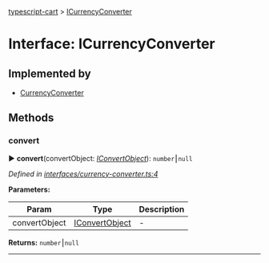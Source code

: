 [typescript-cart](../README.md) > [ICurrencyConverter](../interfaces/icurrencyconverter.md)



# Interface: ICurrencyConverter

## Implemented by

* [CurrencyConverter](../classes/currencyconverter.md)


## Methods
<a id="convert"></a>

###  convert

► **convert**(convertObject: *[IConvertObject](iconvertobject.md)*): `number`⎮`null`



*Defined in [interfaces/currency-converter.ts:4](https://github.com/FlareMind/typescript-cart/blob/b9c0f4d/src/interfaces/currency-converter.ts#L4)*



**Parameters:**

| Param | Type | Description |
| ------ | ------ | ------ |
| convertObject | [IConvertObject](iconvertobject.md)   |  - |





**Returns:** `number`⎮`null`





___


